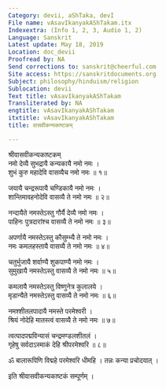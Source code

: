 ```yaml
---
Category: devii, aShTaka, devI
File name: vAsavIkanyakAShTakam.itx
Indexextra: (Info 1, 2, 3, Audio 1, 2)
Language: Sanskrit
Latest update: May 18, 2019
Location: doc_devii
Proofread by: NA
Send corrections to: sanskrit@cheerful.com
Site access: https://sanskritdocuments.org
Subject: philosophy/hinduism/religion
Sublocation: devii
Text title: vAsavIkanyakAShTakam
Transliterated by: NA
engtitle: vAsavIkanyakAShTakam
itxtitle: vAsavIkanyakAShTakam
title: वासवीकन्यकाष्टकम्

---
```

  
 श्रीवासवीकन्यकाष्टकम्   
नमो देव्यै सुभद्रायै कन्यकायै नमो नमः ।  
शुभं कुरु महादेवि वासव्यैच नमो नमः ॥ १॥  
  
जयायै चन्द्ररूपायै चण्डिकायै नमो नमः ।  
शान्तिमावहनोदेवि वासव्यै ते नमो नमः ॥ २॥  
  
नन्दायैते नमस्तेऽस्तु गौर्यै देव्यै नमो नमः ।  
पाहिनः पुत्रदारांश्च वासव्यै ते नमो नमः ॥ ३॥  
  
अपर्णायै नमस्तेऽस्तु कौसुम्भ्यै ते नमो नमः ।  
नमः कमलहस्तायै वासव्यै ते नमो नमः ॥ ४॥  
  
चतुर्भुजायै शर्वाण्यै शुकपाण्यै नमो नमः ।  
सुमुखायै नमस्तेऽस्तु वासव्यै ते नमो नमः ॥ ५॥  
  
कमलायै नमस्तेऽस्तु विष्णुनेत्र कुलालये ।  
मृडान्यैते नमस्तेऽस्तु वासव्यै ते नमो नमः ॥ ६॥  
  
नमश्शीतलपादायै नमस्ते परमेश्वरी ।  
श्रियं नोदेहि मातस्त्वं वासव्यै ते नमो नमः ॥ ७॥  
  
त्वत्पादपद्मविन्यासं चन्द्रमण्डलशीतलं ।  
गृहेषु सर्वदाऽस्माकं देहि श्रीपरमेश्वरि ॥ ८॥  
  
ॐ बालारूपिणि विद्महे परमेश्वरि धीमहि । तन्नः कन्या प्रचोदयात् ।  
  
इति श्रीवासवीकन्यकाष्टकं सम्पूर्णम् ।  
  
  

